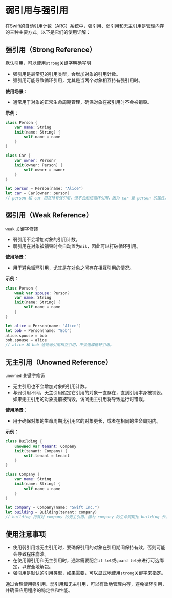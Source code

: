 # 弱引用与强引用

在Swift的自动引用计数（ARC）系统中，强引用、弱引用和无主引用是管理内存的三种主要方式。以下是它们的使用详解：

## 强引用（Strong Reference）

默认引用，可以使用`strong`关键字明确写明

- 强引用是最常见的引用类型，会增加对象的引用计数。
- 强引用可能导致循环引用，尤其是当两个对象相互持有强引用时。

**使用场景**：

- 通常用于对象的正常生命周期管理，确保对象在被引用时不会被销毁。

**示例**：

```swift
class Person {
    var name: String
    init(name: String) {
        self.name = name
    }
}

class Car {
    var owner: Person?
    init(owner: Person) {
        self.owner = owner
    }
}

let person = Person(name: "Alice")
let car = Car(owner: person)
// person 和 car 相互持有强引用，但不会形成循环引用，因为 car 是 person 的属性。
```

## 弱引用（Weak Reference）

`weak` 关键字修饰

- 弱引用不会增加对象的引用计数。
- 弱引用在对象被销毁时会自动置为`nil`，因此可以打破循环引用。

**使用场景**：

- 用于避免循环引用，尤其是在对象之间存在相互引用的情况。

**示例**：

```swift
class Person {
    weak var spouse: Person?
    var name: String
    init(name: String) {
        self.name = name
    }
}

let alice = Person(name: "Alice")
let bob = Person(name: "Bob")
alice.spouse = bob
bob.spouse = alice
// alice 和 bob 通过弱引用相互引用，不会造成循环引用。
```

## 无主引用（Unowned Reference）

`unowned` 关键字修饰

- 无主引用也不会增加对象的引用计数。
- 与弱引用不同，无主引用假定它引用的对象一直存在，直到引用本身被销毁。如果无主引用的对象提前被销毁，访问无主引用将导致运行时错误。

**使用场景**：

- 用于确保对象的生命周期比引用它的对象更长，或者在相同的生命周期内。

**示例**：

```swift
class Building {
    unowned var tenant: Company
    init(tenant: Company) {
        self.tenant = tenant
    }
}

class Company {
    var name: String
    init(name: String) {
        self.name = name
    }
}

let company = Company(name: "Swift Inc.")
let building = Building(tenant: company)
// building 持有对 company 的无主引用，因为 company 的生命周期比 building 长。
```

## 使用注意事项

- 使用弱引用或无主引用时，要确保引用的对象在引用期间保持有效，否则可能会导致程序崩溃。
- 在使用弱引用和无主引用时，通常需要配合`if let`或`guard let`来进行可选绑定，以安全地解包。
- 强引用是默认的引用类型，如果需要，可以显式地使用`strong`关键字来指定。

通过合理使用强引用、弱引用和无主引用，可以有效地管理内存，避免循环引用，并确保应用程序的稳定性和性能。
